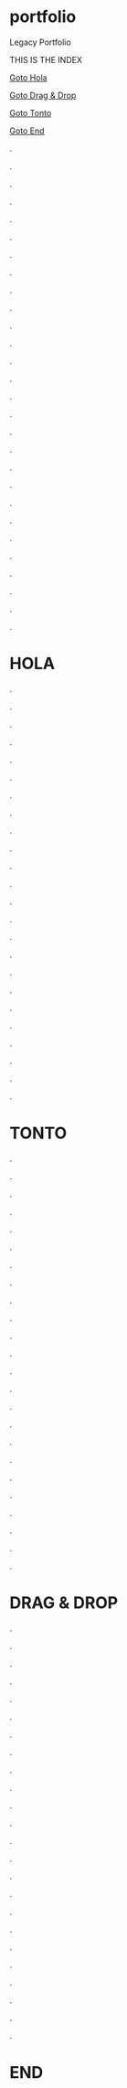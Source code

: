 # portfolio
Legacy Portfolio

THIS IS THE INDEX

[Goto Hola](#HOLA)

[Goto Drag \& Drop](#DRAG--DROP)

[Goto Tonto](#TONTO)

[Goto End](#END)


.

.

.

.

.

.

.

.

.

.

.

.

.

.

.

.

.

.

.

.

.

.

.

.

.

.

.

.

# HOLA

.

.

.

.

.

.

.

.

.

.

.

.

.

.

.

.

.

.

.

.

.

.

.

.

# TONTO
.

.

.

.

.

.

.

.

.

.

.

.

.

.

.

.

.

.

.

.

.

.

.

.


# DRAG \& DROP
.

.

.

.

.

.

.

.

.

.

.

.

.

.

.

.

.

.

.

.

.

.

.

.

# END
